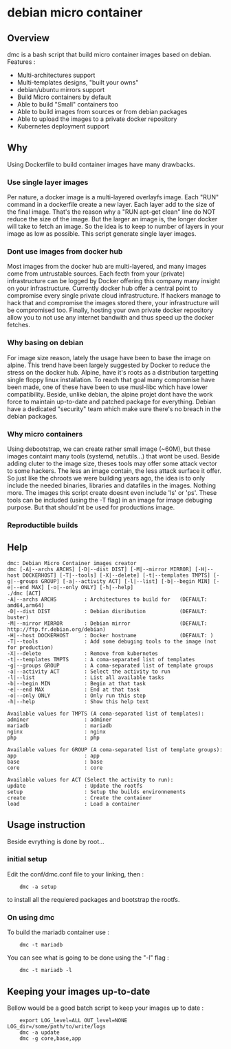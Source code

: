 # debian micro container
## Overview
dmc is a bash script that build micro container images based on debian.
Features :
- Multi-architectures support
- Multi-templates designs, "built your owns"
- debian/ubuntu mirrors support
- Build Micro containers by default
- Able to build "Small" containers too
- Able to build images from sources or from debian packages
- Able to upload the images to a private docker repository
- Kubernetes deployment support

## Why
Using Dockerfile to build container images have many drawbacks.

### Use single layer images
Per nature, a docker image is a multi-layered overlayfs image. Each "RUN" command in a dockerfile create a new layer. Each layer add to the size of the final image. That's the reason why a "RUN apt-get clean" line do NOT reduce the size of the image.
But the larger an image is, the longer docker will take to fetch an image. So the idea is to keep to number of layers in your image as low as possible. 
This script generate single layer images.

### Dont use images from docker hub
Most images from the docker hub are multi-layered, and many images come from untrustable sources. 
Each fecth from your (private) infrastructure can be logged by Docker offering this company many insight on your infrastructure.
Currently docker hub offer a central point to compromise every single private cloud infrastructure. If hackers manage to hack that and compromise the images stored there, your infrastructure will be compromised too.
Finally, hosting your own private docker repository allow you to not use any internet bandwith and thus speed up the docker fetches.

### Why basing on debian
For image size reason, lately the usage have been to base the image on alpine. This trend have been largely suggested by Docker to reduce the stress on the docker hub.
Alpine, have it's roots as a distribution targetting single floppy linux installation. To reach that goal many compromise have been made, one of these have been to use musl-libc which have lower compatibility.
Beside, unlike debian, the alpine projet dont have the work force to maintain up-to-date and patched package for everything.
Debian have a dedicated "security" team which make sure there's no breach in the debian packages.

### Why micro containers
Using debootstrap, we can create rather small image (~60M), but these images containt many tools (systemd, netutils...) that wont be used. Beside adding cluter to the image size, theses tools may offer some attack vector to some hackers. The less an image contain, the less attack surface it offer.
So just like the chroots we were building years ago, the idea is to only include the needed binaries, libraries and datafiles in the images. Nothing more.
The images this script create doesnt even include 'ls' or 'ps'. These tools can be included (using the -T flag) in an image for image debuging purpose. But that should'nt be used for productions image.

### Reproductible builds


## Help 
```
dmc: Debian Micro Container images creator
dmc [-A|--archs ARCHS] [-D|--dist DIST] [-M|--mirror MIRROR] [-H|--host DOCKERHOST] [-T|--tools] [-X|--delete] [-t|--templates TMPTS] [-g|--groups GROUP] [-a|--activity ACT] [-l|--list] [-b|--begin MIN] [-e|--end MAX] [-o|--only ONLY] [-h|--help]
./dmc [ACT]
-A|--archs ARCHS         : Architectures to build for   (DEFAULT: amd64,arm64)
-D|--dist DIST           : Debian disribution           (DEFAULT: buster)
-M|--mirror MIRROR       : Debian mirror                (DEFAULT: http://ftp.fr.debian.org/debian)
-H|--host DOCKERHOST     : Docker hostname              (DEFAULT: )
-T|--tools               : Add some debuging tools to the image (not for production)
-X|--delete              : Remove from kubernetes
-t|--templates TMPTS     : A coma-separated list of templates
-g|--groups GROUP        : A coma-separated list of template groups
-a|--activity ACT        : Select the activity to run
-l|--list                : List all available tasks
-b|--begin MIN           : Begin at that task
-e|--end MAX             : End at that task
-o|--only ONLY           : Only run this step
-h|--help                : Show this help text

Available values for TMPTS (A coma-separated list of templates):
adminer                  : adminer
mariadb                  : mariadb
nginx                    : nginx
php                      : php

Available values for GROUP (A coma-separated list of template groups):
app                      : app
base                     : base
core                     : core

Available values for ACT (Select the activity to run):
update                   : Update the rootfs
setup                    : Setup the builds environnements
create                   : Create the container
load                     : Load a container
```

## Usage instruction
Beside evrything is done by root...

### initial setup
Edit the conf/dmc.conf file to your linking, then :
```
    dmc -a setup
```
to install all the requiered packages and bootstrap the rootfs.

### On using dmc
To build the mariadb container use :
```
    dmc -t mariadb 
```
You can see what is going to be done using the "-l" flag : 
```
    dmc -t mariadb -l
```

## Keeping your images up-to-date
Bellow would be a good batch script to keep your images up to date :
```
    export LOG_level=ALL OUT_level=NONE LOG_dir=/some/path/to/write/logs
    dmc -a update
    dmc -g core,base,app
```

